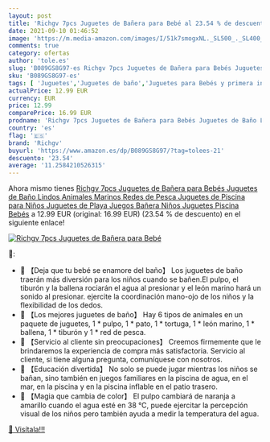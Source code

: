 ```yaml
---
layout: post
title: 'Richgv 7pcs Juguetes de Bañera para Bebé al 23.54 % de descuento'
date: 2021-09-10 01:46:52
image: 'https://m.media-amazon.com/images/I/51k7smogxNL._SL500_._SL400_.jpg'
comments: true
category: ofertas
author: 'tole.es'
slug: 'B089GS8G97-es Richgv 7pcs Juguetes de Bañera para Bebés Juguetes de Baño...'
sku: 'B089GS8G97-es'
tags: [ 'Juguetes','Juguetes de baño','Juguetes para Bebés y primera infancia','Juguetes y juegos','bebés','richgv', ]
actualPrice: 12.99 EUR
currency: EUR
price: 12.99
comparePrice: 16.99 EUR
prodname: 'Richgv 7pcs Juguetes de Bañera para Bebés Juguetes de Baño Lindos Animales Marinos Redes de Pesca Juguetes de Piscina para Niños Juguetes de Playa Juegos Bañera Niños Juguetes Piscina Bebés'
country: 'es'
flag: '🇪🇸'
brand: 'Richgv'
buyurl: 'https://www.amazon.es/dp/B089GS8G97/?tag=tolees-21'
descuento: '23.54'
average: '11.2584210526315'
---
```


Ahora mismo tienes [Richgv 7pcs Juguetes de Bañera para Bebés Juguetes de Baño Lindos Animales Marinos Redes de Pesca Juguetes de Piscina para Niños Juguetes de Playa Juegos Bañera Niños Juguetes Piscina Bebés](https://www.amazon.es/dp/B089GS8G97/?tag=tolees-21) a 12.99 EUR (original: 16.99 EUR) (23.54 %  de descuento) en el siguiente enlace!

[![Richgv 7pcs Juguetes de Bañera para Bebé](https://m.media-amazon.com/images/I/51k7smogxNL._SL500_._SL400_.jpg)](https://www.amazon.es/dp/B089GS8G97/?tag=tolees-21)

🔎:

- 🚣 【Deja que tu bebé se enamore del baño】 Los juguetes de baño traerán más diversión para los niños cuando se bañen.El pulpo, el tiburón y la ballena rociarán el agua al presionar y el león marino hará un sonido al presionar. ejercite la coordinación mano-ojo de los niños y la flexibilidad de los dedos.
- 🚣 【Los mejores juguetes de baño】 Hay 6 tipos de animales en un paquete de juguetes, 1 * pulpo, 1 * pato, 1 * tortuga, 1 * león marino, 1 * ballena, 1 * tiburón y 1 * red de pesca.
- 🚣 【Servicio al cliente sin preocupaciones】 Creemos firmemente que le brindaremos la experiencia de compra más satisfactoria. Servicio al cliente, si tiene alguna pregunta, comuníquese con nosotros.
- 🚣 【Educación divertida】 No solo se puede jugar mientras los niños se bañan, sino también en juegos familiares en la piscina de agua, en el mar, en la piscina y en la piscina inflable en el patio trasero.
- 🚣 【Magia que cambia de color】 El pulpo cambiará de naranja a amarillo cuando el agua esté en 38 ℃, puede ejercitar la percepción visual de los niños pero también ayuda a medir la temperatura del agua.

[🛒 Visítala!!!](https://www.amazon.es/dp/B089GS8G97/?tag=tolees-21)
